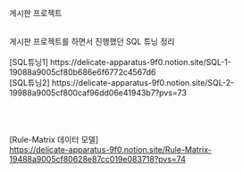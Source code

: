 게시판 프로젝트


<br/>
게시판 프로젝트를 하면서 진행했던 SQL 튜닝 정리
<br/>
<br/>
[SQL튜닝1] https://delicate-apparatus-9f0.notion.site/SQL-1-19088a9005cf80b686e6f6772c4567d6
<br/>[SQL튜닝2] https://delicate-apparatus-9f0.notion.site/SQL-2-19988a9005cf800caf96dd06e41943b7?pvs=73


<br/> <br/>
<br/>[Rule-Matrix 데이터 모델]<br/> https://delicate-apparatus-9f0.notion.site/Rule-Matrix-19488a9005cf80628e87cc019e083718?pvs=74
